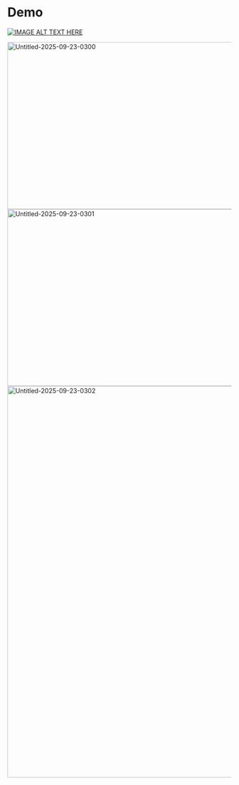 <h1>Demo</h1>

[![IMAGE ALT TEXT HERE](https://img.youtube.com/vi/9uLU-GUbZrs/0.jpg)](https://www.youtube.com/watch?v=9uLU-GUbZrs)

<img width="1563" height="376" alt="Untitled-2025-09-23-0300" src="https://github.com/user-attachments/assets/4ba4f39c-87bf-4eee-afa8-e781dda12e78" />


<img width="1590" height="398" alt="Untitled-2025-09-23-0301" src="https://github.com/user-attachments/assets/0133e5d8-7851-4d78-906b-942269bef735" />




<img width="1486" height="881" alt="Untitled-2025-09-23-0302" src="https://github.com/user-attachments/assets/5b30691a-8d95-4b2e-bb36-18c21860c89c" />



